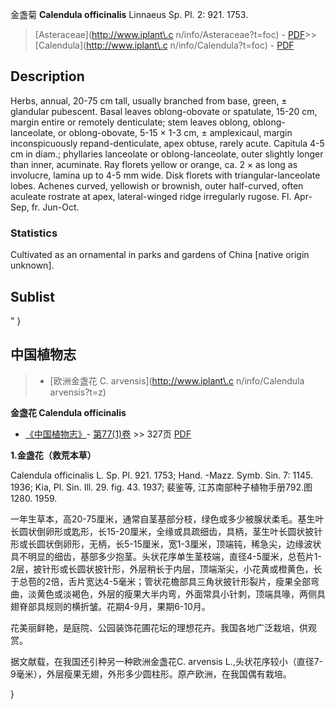 金盏菊 **Calendula officinalis** Linnaeus Sp. Pl. 2: 921. 1753.

> [Asteraceae](http://www.iplant\.c n/info/Asteraceae?t=foc) - [PDF](http://www.iplant.cn/foc/pdf/Asteraceae.pdf)>>[Calendula](http://www.iplant\.c n/info/Calendula?t=foc) - [PDF](http://www.iplant.cn/foc/pdf/Calendula.pdf)

## Description

Herbs, annual, 20-75 cm tall, usually branched from base, green, ± glandular pubescent. Basal leaves oblong-obovate or spatulate, 15-20 cm, margin entire or remotely denticulate; stem leaves oblong, oblong-lanceolate, or oblong-obovate, 5-15 × 1-3 cm, ± amplexicaul, margin inconspicuously repand-denticulate, apex obtuse, rarely acute. Capitula 4-5 cm in diam.; phyllaries lanceolate or oblong-lanceolate, outer slightly longer than inner, acuminate. Ray florets yellow or orange, ca. 2 × as long as involucre, lamina up to 4-5 mm wide. Disk florets with triangular-lanceolate lobes. Achenes curved, yellowish or brownish, outer half-curved, often aculeate rostrate at apex, lateral-winged ridge irregularly rugose. Fl. Apr-Sep, fr. Jun-Oct.

### Statistics
Cultivated as an ornamental in parks and gardens of China [native origin unknown].

## Sublist
"
}
## 中国植物志

> * [欧洲金盏花  C.  arvensis](http://www.iplant\.c n/info/Calendula arvensis?t=z)

**金盏花 Calendula officinalis**

* [《中国植物志》](http://www.iplant.cn/frps)- [第77(1)卷](http://www.iplant.cn/frps/vol/77(1)) >> 327页 [PDF](http://www.iplant.cn/frps/pdf/77(1)/327.PDF)

**1.金盏花（救荒本草）**

Calendula officinalis L. Sp. Pl. 921. 1753; Hand. -Mazz. Symb. Sin. 7: 1145. 1936; Kia, Pl. Sin. Ill. 29. fig. 43. 1937; 裴鉴等, 江苏南部种子植物手册792.图1280. 1959.

一年生草本，高20-75厘米，通常自茎基部分枝，绿色或多少被腺状柔毛。基生叶长圆状倒卵形或匙形，长15-20厘米，全缘或具疏细齿，具柄，茎生叶长圆状披针形或长圆状倒卵形，无柄，长5-15厘米，宽1-3厘米，顶端钝，稀急尖，边缘波状具不明显的细齿，基部多少抱茎。头状花序单生茎枝端，直径4-5厘米，总苞片1-2层，披针形或长圆状披针形，外层稍长于内层，顶端渐尖，小花黄或橙黄色，长于总苞的2倍，舌片宽达4-5毫米；管状花檐部具三角状披针形裂片，瘦果全部弯曲，淡黄色或淡褐色，外层的瘦果大半内弯，外面常具小针刺，顶端具喙，两侧具翅脊部具规则的横折皱。花期4-9月，果期6-10月。

花美丽鲜艳，是庭院、公园装饰花圃花坛的理想花卉。我国各地广泛栽培，供观赏。

据文献载，在我国还引种另一种欧洲金盏花C. arvensis L.,头状花序较小（直径7-9毫米），外层瘦果无翅，外形多少圆柱形。原产欧洲，在我国偶有栽培。


}